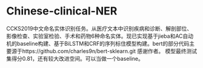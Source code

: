 # Chinese-clinical-NER
CCKS2019中文命名实体识别任务。从医疗文本中识别疾病和诊断、解剖部位、影像检查、实验室检验、手术和药物6种命名实体。现已实现基于jieba和AC自动机的baseline构建、基于BiLSTM和CRF的序列标住模型构建。bert的部分代码主要源于https://github.com/charles9n/bert-sklearn.git
感谢作者。
模型最终测试集得分0.81，还有较大改进空间。可以当做一个baseline。

